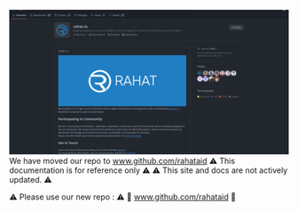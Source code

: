 ![Warning](303575378-114a670f-1b15-4d52-adfc-4ccae42d95bf.png)
We have moved our repo to www.github.com/rahataid
⚠️ This documentation is for reference only ⚠️
⚠️ This site and docs are not actively updated. ⚠️

⚠️ Please use our new repo : ⚠️
🫱 www.github.com/rahataid 🫲
